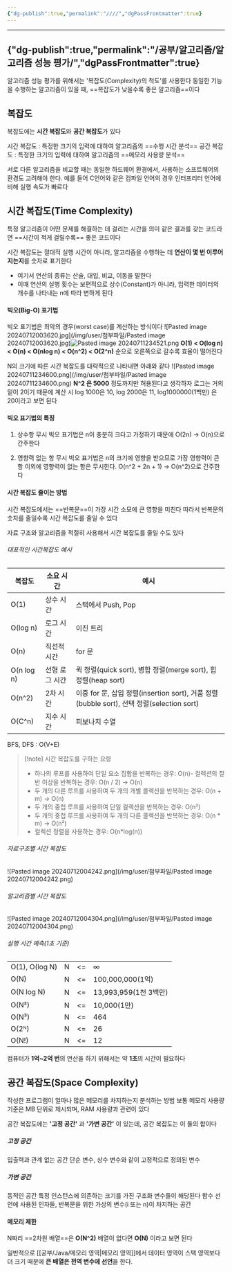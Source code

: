 ```yaml
---
{"dg-publish":true,"permalink":"////","dgPassFrontmatter":true}
---
```



---
{"dg-publish":true,"permalink":"/공부/알고리즘/알고리즘 성능 평가/","dgPassFrontmatter":true}
---

알고리즘 성능 평가를 위해서는 '복잡도(Complexity)의 척도'를 사용한다
동일한 기능을 수행하는 알고리즘이 있을 때, ==복잡도가 낮을수록 좋은 알고리즘==이다

## 복잡도
복잡도에는 **시간 복잡도**와 **공간 복잡도**가 있다

시간 복잡도 : 특정한 크기의 입력에 대하여 알고리즘의 ==수행 시간 분석==
공간 복잡도 : 특정한 크기의 입력에 대하여 알고리즘의 ==메모리 사용량 분석==

서로 다른 알고리즘을 비교할 때는 동일한 하드웨어 환경에서, 사용하는 소프트웨어의 환경도 고려해야 한다.
예를 들어 C언어와 같은 컴파일 언어의 경우 인터프리터 언어에 비해 실행 속도가 빠르다

## 시간 복잡도(Time Complexity)
특정 알고리즘이 어떤 문제를 해결하는 데 걸리는 시간을 의미
같은 결과를 갖는 코드라면 ==시간이 적게 걸릴수록== 좋은 코드이다

시간 복잡도는 절대적 실행 시간이 아니라, 알고리즘을 수행하는 데 **연산이 몇 번 이루어지는지**를 숫자로 표기한다
 - 여기서 연산의 종류는 산술, 대입, 비교, 이동을 말한다
 - 이때 연산의 실행 횟수는 보편적으로 상수(Constant)가 아니라, 입력한 데이터의 개수를 나타내는 n에 따라 변하게 된다

#### 빅오(Big-O) 표기법
빅오 표기법은 최악의 경우(worst case)를 계산하는 방식이다
![Pasted image 20240712003620.jpg](/img/user/첨부파일/Pasted image 20240712003620.jpg)![Pasted image 20240711234521.png](/img/user/%EC%B2%A8%EB%B6%80%ED%8C%8C%EC%9D%BC/Pasted%20image%2020240711234521.png)
**O(1) < O(log n) < O(n) < O(nlog n) < O(n^2) < O(2^n)** 순으로 오른쪽으로 갈수록 효율이 떨어진다

N의 크기에 따른 시간 복잡도를 대략적으로 나타내면 아래와 같다
![Pasted image 20240711234600.png](/img/user/첨부파일/Pasted image 20240711234600.png)
**N^2 은 5000** 정도까지만 허용된다고 생각하자
로그는 거의 밑이 2이기 때문에 계산 시 log 1000은 10, log 2000은 11, log1000000(1백만) 은 20이라고 보면 된다

#### 빅오 표기법의 특징
1. 상수항 무시
   빅오 표기법은 n이 충분히 크다고 가정하기 때문에 O(2n) -> O(n)으로 간주한다
   
2. 영향력 없는 항 무시
   빅오 표기법은 n의 크기에 영향을 받으므로 가장 영향력이 큰 항 이외에 영향력이 없는 항은 무시한다. O(n^2 + 2n + 1) -> O(n^2)으로 간주한다
#### 시간 복잡도 줄이는 방법
시간 복잡도에서는 ==반복문==이 가장 시간 소모에 큰 영향을 미친다
따라서 반복문의 숫자를 줄일수록 시간 복잡도를 줄일 수 있다

자료 구조와 알고리즘을 적절히 사용해서 시간 복잡도를 줄일 수도 있다

###### 대표적인 시간복잡도 예시
| 복잡도        | 소요 시간    | 예시                                                                         |
| ---------- | -------- | -------------------------------------------------------------------------- |
| O(1)       | 상수 시간    | 스택에서 Push, Pop                                                             |
| O(log n)   | 로그 시간    | 이진 트리                                                                      |
| O(n)       | 직선적 시간   | for 문                                                                      |
| O(n log n) | 선형 로그 시간 | 퀵 정렬(quick sort), 병합 정렬(merge sort), 힙 정렬(heap sort)                       |
| O(n^2)     | 2차 시간    | 이중 for 문, 삽입 정렬(insertion sort), 거품 정렬(bubble sort), 선택 정렬(selection sort) |
| O(C^n)     | 지수 시간    | 피보나치 수열                                                                    |
BFS, DFS : O(V+E)

> [!note] 시간 복잡도를 구하는 요령
> - 하나의 루프를 사용하여 단일 요소 집합을 반복하는 경우: O(n)- 컬렉션의 절반 이상을 반복하는 경우: O(n / 2) -> O(n)
> - 두 개의 다른 루프를 사용하여 두 개의 개별 콜렉션을 반복하는 경우: O(n + m) -> O(n)
> - 두 개의 중첩 루프를 사용하여 단일 컬렉션을 반복하는 경우: O(n²)
> - 두 개의 중첩 루프를 사용하여 두 개의 다른 콜렉션을 반복하는 경우: O(n * m) -> O(n²)
> - 컬렉션 정렬을 사용하는 경우: O(n*log(n))

###### 자료구조별 시간 복잡도
![Pasted image 20240712004242.png](/img/user/첨부파일/Pasted image 20240712004242.png)

###### 알고리즘별 시간 복잡도
![Pasted image 20240712004304.png](/img/user/첨부파일/Pasted image 20240712004304.png)

###### 실행 시간 예측(1초 기준)

|                |                               |
| -------------- | ----------------------------- |
| O(1), O(log N) | N    <=    ∞                  |
| O(N)           | N    <=    100,000,000(1억)    |
| O(N log N)     | N    <=    13,993,959(1천 3백만) |
| O(N²)          | N    <=    10,000(1만)         |
| O(N³)          | N    <=    464                |
| O(2ᴺ)          | N    <=    26                 |
| O(N!)          | N    <=    12                 |

컴퓨터가 **1억~2억 번**의 연산을 하기 위해서는 약 **1초**의 시간이 필요하다

## 공간 복잡도(Space Complexity)
작성한 프로그램이 얼마나 많은 메모리를 차지하는지 분석하는 방법
보통 메모리 사용량 기준은 MB 단위로 제시되며, RAM 사용량과 관련이 있다

공간 복잡도에는 **'고정 공간'** 과 **'가변 공간'** 이 있는데, 공간 복잡도는 이 둘의 합이다

##### 고정 공간
입출력과 관계 없는 공간
단순 변수, 상수 변수와 같이 고정적으로 정의된 변수

##### 가변 공간
동적인 공간
특정 인스턴스에 의존하는 크기를 가진 구조화 변수들이 해당된다
함수 선언에 사용된 인자들, 반복문을 위한 가상의 변수(i 또는 n)이 차지하는 공간

#### 메모리 제한
N짜리 ==2차원 배열==은 **O(N^2)**
배열이 없다면 **O(N)** 이라고 보면 된다

일반적으로 [[공부/Java/메모리 영역\|메모리 영역]]에서 데이터 영역이 스택 영역보다 더 크기 때문에 **큰 배열은 전역 변수에 선언**을 한다.